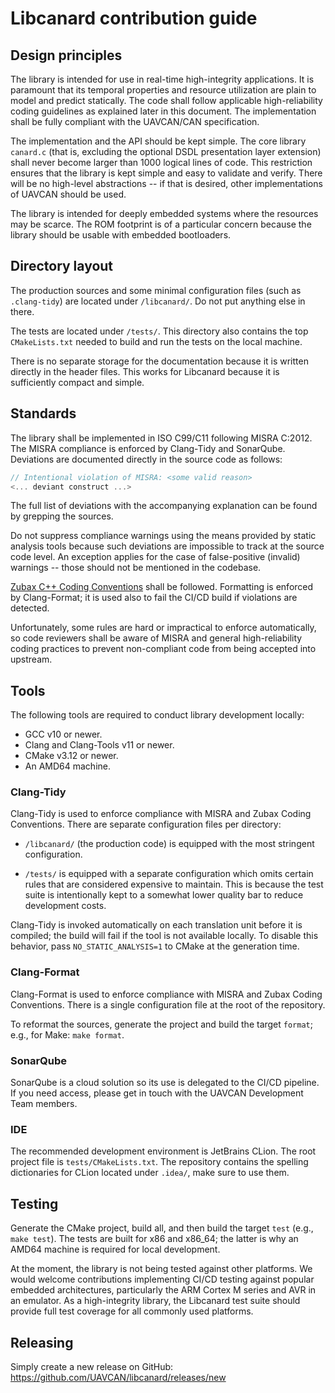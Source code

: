 # Libcanard contribution guide

## Design principles

The library is intended for use in real-time high-integrity applications.
It is paramount that its temporal properties and resource utilization are plain to model and predict statically.
The code shall follow applicable high-reliability coding guidelines as explained later in this document.
The implementation shall be fully compliant with the UAVCAN/CAN specification.

The implementation and the API should be kept simple.
The core library `canard.c` (that is, excluding the optional DSDL presentation layer extension) shall never become
larger than 1000 logical lines of code.
This restriction ensures that the library is kept simple and easy to validate and verify.
There will be no high-level abstractions -- if that is desired, other implementations of UAVCAN should be used.

The library is intended for deeply embedded systems where the resources may be scarce.
The ROM footprint is of a particular concern because the library should be usable with embedded bootloaders.

## Directory layout

The production sources and some minimal configuration files (such as `.clang-tidy`) are located under `/libcanard/`.
Do not put anything else in there.

The tests are located under `/tests/`.
This directory also contains the top `CMakeLists.txt` needed to build and run the tests on the local machine.

There is no separate storage for the documentation because it is written directly in the header files.
This works for Libcanard because it is sufficiently compact and simple.

## Standards

The library shall be implemented in ISO C99/C11 following MISRA C:2012.
The MISRA compliance is enforced by Clang-Tidy and SonarQube.
Deviations are documented directly in the source code as follows:

```c
// Intentional violation of MISRA: <some valid reason>
<... deviant construct ...>
```

The full list of deviations with the accompanying explanation can be found by grepping the sources.

Do not suppress compliance warnings using the means provided by static analysis tools because such deviations
are impossible to track at the source code level.
An exception applies for the case of false-positive (invalid) warnings -- those should not be mentioned in the codebase.

[Zubax C++ Coding Conventions](https://kb.zubax.com/x/84Ah) shall be followed.
Formatting is enforced by Clang-Format; it is used also to fail the CI/CD build if violations are detected.

Unfortunately, some rules are hard or impractical to enforce automatically,
so code reviewers shall be aware of MISRA and general high-reliability coding practices
to prevent non-compliant code from being accepted into upstream.

## Tools

The following tools are required to conduct library development locally:

- GCC v10 or newer.
- Clang and Clang-Tools v11 or newer.
- CMake v3.12 or newer.
- An AMD64 machine.

### Clang-Tidy

Clang-Tidy is used to enforce compliance with MISRA and Zubax Coding Conventions.
There are separate configuration files per directory:

- `/libcanard/` (the production code) is equipped with the most stringent configuration.

- `/tests/` is equipped with a separate configuration which omits certain rules that are considered
  expensive to maintain.
  This is because the test suite is intentionally kept to a somewhat lower quality bar to reduce development costs.

Clang-Tidy is invoked automatically on each translation unit before it is compiled;
the build will fail if the tool is not available locally.
To disable this behavior, pass `NO_STATIC_ANALYSIS=1` to CMake at the generation time.

### Clang-Format

Clang-Format is used to enforce compliance with MISRA and Zubax Coding Conventions.
There is a single configuration file at the root of the repository.

To reformat the sources, generate the project and build the target `format`; e.g., for Make: `make format`.

### SonarQube

SonarQube is a cloud solution so its use is delegated to the CI/CD pipeline.
If you need access, please get in touch with the UAVCAN Development Team members.

### IDE

The recommended development environment is JetBrains CLion. The root project file is `tests/CMakeLists.txt`.
The repository contains the spelling dictionaries for CLion located under `.idea/`, make sure to use them.

## Testing

Generate the CMake project, build all, and then build the target `test` (e.g., `make test`).
The tests are built for x86 and x86_64; the latter is why an AMD64 machine is required for local development.

At the moment, the library is not being tested against other platforms.
We would welcome contributions implementing CI/CD testing against popular embedded architectures, particularly
the ARM Cortex M series and AVR in an emulator.
As a high-integrity library, the Libcanard test suite should provide full test coverage for all commonly used platforms.

## Releasing

Simply create a new release on GitHub: <https://github.com/UAVCAN/libcanard/releases/new>
